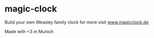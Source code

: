 magic-clock
===========

Build your own Weasley family clock
for more visit www.magicclock.de

Made with <3 in Munich